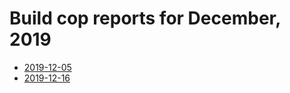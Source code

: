 # Build cop reports for December, 2019

* [2019-12-05](https://bitbucket.org/osrf/gazebo/wiki/buildcop/2019/12/05.md)
* [2019-12-16](https://bitbucket.org/osrf/gazebo/wiki/buildcop/2019/12/16.md)
